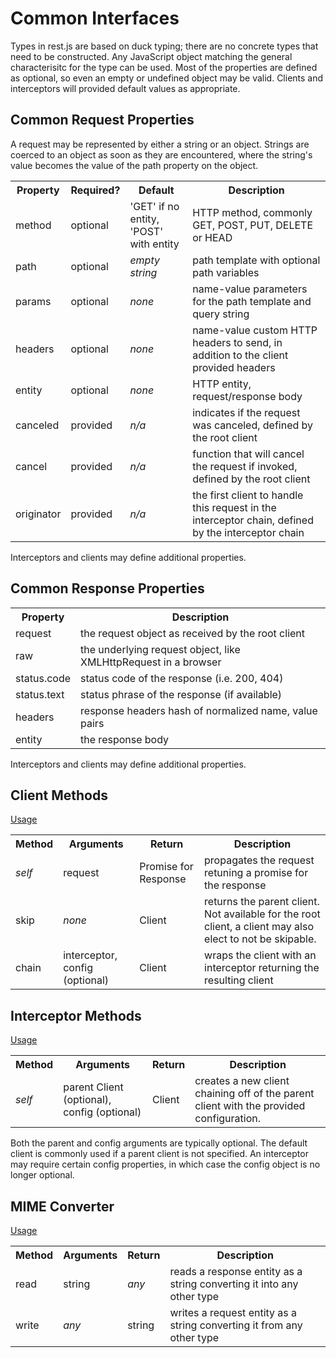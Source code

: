 # Common Interfaces

Types in rest.js are based on duck typing; there are no concrete types that need to be constructed.  Any JavaScript object matching the general characterisitc for the type can be used.  Most of the properties are defined as optional, so even an empty or undefined object may be valid.  Clients and interceptors will provided default values as appropriate.


<a name="interface-request"></a>
## Common Request Properties

A request may be represented by either a string or an object.  Strings are coerced to an object as soon as they are encountered, where the string's value becomes the value of the path property on the object.

<table>
<tr>
  <th>Property</th>
  <th>Required?</th>
  <th>Default</th>
  <th>Description</th>
</tr>
<tr>
  <td>method</td>
  <td>optional</td>
  <td>'GET' if no entity, 'POST' with entity</td>
  <td>HTTP method, commonly GET, POST, PUT, DELETE or HEAD</td>
</tr>
<tr>
  <td>path</td>
  <td>optional</td>
  <td><em>empty string</em></td>
  <td>path template with optional path variables</td>
</tr>
<tr>
  <td>params</td>
  <td>optional</td>
  <td><em>none</em></td>
  <td>name-value parameters for the path template and query string</td>
</tr>
<tr>
  <td>headers</td>
  <td>optional</td>
  <td><em>none</em></td>
  <td>name-value custom HTTP headers to send, in addition to the client provided headers</td>
</tr>
<tr>
  <td>entity</td>
  <td>optional</td>
  <td><em>none</em></td>
  <td>HTTP entity, request/response body</td>
</tr>
<tr>
  <td>canceled</td>
  <td>provided</td>
  <td><em>n/a</em></td>
  <td>indicates if the request was canceled, defined by the root client</td>
</tr>
<tr>
  <td>cancel</td>
  <td>provided</td>
  <td><em>n/a</em></td>
  <td>function that will cancel the request if invoked, defined by the root client</td>
</tr>
<tr>
  <td>originator</td>
  <td>provided</td>
  <td><em>n/a</em></td>
  <td>the first client to handle this request in the interceptor chain, defined by the interceptor chain</td>
</tr>
</table>

Interceptors and clients may define additional properties.


<a name="interface-response"></a>
## Common Response Properties

<table>
<tr>
  <th>Property</th><th>Description</td>
</tr>
<tr>
  <td>request</td>
  <td>the request object as received by the root client</td>
</tr>
<tr>
  <td>raw</td>
  <td>the underlying request object, like XMLHttpRequest in a browser</td>
</tr>
<tr>
  <td>status.code</td>
  <td>status code of the response (i.e. 200, 404)</td>
</tr>
<tr>
  <td>status.text</td>
  <td>status phrase of the response (if available)</td>
</tr>
<tr>
  <td>headers</td>
  <td>response headers hash of normalized name, value pairs</td>
</tr>
<tr>
  <td>entity</td>
  <td>the response body</td>
</tr>
</table>

Interceptors and clients may define additional properties.


<a name="interface-client"></a>
## Client Methods

[Usage](clients.md)

<table>
<tr>
  <th>Method</th>
  <th>Arguments</th>
  <th>Return</th>
  <th>Description</th>
</tr>
<tr>
  <td><em>self</em></td>
  <td>request</td>
  <td>Promise for Response</td><td>propagates the request retuning a promise for the response</td>
</tr>
<tr>
  <td>skip</td>
  <td><em>none</em></td>
  <td>Client</td>
  <td>returns the parent client. Not available for the root client, a client may also elect to not be skipable.</td>
</tr>
<tr>
  <td>chain</td>
  <td>interceptor, config (optional)</td>
  <td>Client</td>
  <td>wraps the client with an interceptor returning the resulting client</td>
</tr>
</table>


<a name="interface-interceptor"></a>
## Interceptor Methods

[Usage](interceptors.md)

<table>
<tr>
  <th>Method</th>
  <th>Arguments</th>
  <th>Return</th>
  <th>Description</th>
</tr>
<tr>
  <td><em>self</em></td>
  <td>parent Client (optional), config (optional)</td>
  <td>Client</td>
  <td>creates a new client chaining off of the parent client with the provided configuration.</td>
</tr>
</table>

Both the parent and config arguments are typically optional. The default client is commonly used if a parent client is not specified. An interceptor may require certain config properties, in which case the config object is no longer optional.


<a name="interface-converter"></a>
## MIME Converter

[Usage](mime.md#mime-converters-custom)

<table>
<tr>
  <th>Method</th>
  <th>Arguments</th>
  <th>Return</th>
  <th>Description</th>
</tr>
<tr>
  <td>read</td>
  <td>string</td>
  <td><em>any</em></td>
  <td>reads a response entity as a string converting it into any other type</td>
</tr>
<tr>
  <td>write</td>
  <td><em>any</em></td>
  <td>string</td>
  <td>writes a request entity as a string converting it from any other type</td>
</tr>
</table>
